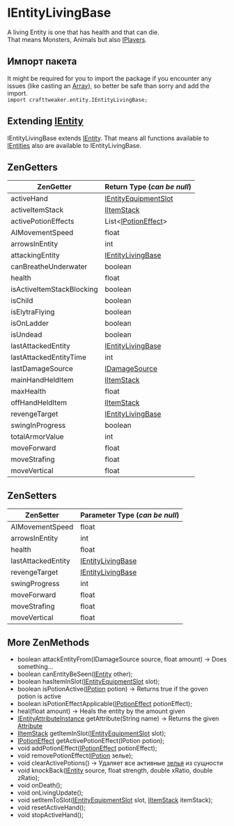 # IEntityLivingBase

A living Entity is one that has health and that can die.  
That means Monsters, Animals but also [IPlayers](/Vanilla/Players/IPlayer/).


## Импорт пакета
It might be required for you to import the package if you encounter any issues (like casting an [Array](/AdvancedFunctions/Arrays_and_Loops/)), so better be safe than sorry and add the import.  
`import crafttweaker.entity.IEntityLivingBase;`

## Extending [IEntity](/Vanilla/Entities/IEntity/)
IEntityLivingBase extends [IEntity](/Vanilla/Entities/IEntity/). That means all functions available to [IEntities](/Vanilla/Entities/IEntity/) also are available to IEntityLivingBase.

## ZenGetters

| ZenGetter                 | Return Type (*can be null*)                                     |
| ------------------------- | --------------------------------------------------------------- |
| activeHand                | [IEntityEquipmentSlot](/Vanilla/Entities/IEntityEquipmentSlot/) |
| activeItemStack           | [IItemStack](/Vanilla/Items/IItemStack/)                        |
| activePotionEffects       | List<[IPotionEffect](/Vanilla/Potions/IPotionEffect/)>          |
| AIMovementSpeed           | float                                                           |
| arrowsInEntity            | int                                                             |
| attackingEntity           | [IEntityLivingBase](/Vanilla/Entities/IEntityLivingBase/)       |
| canBreatheUnderwater      | boolean                                                         |
| health                    | float                                                           |
| isActiveItemStackBlocking | boolean                                                         |
| isChild                   | boolean                                                         |
| isElytraFlying            | boolean                                                         |
| isOnLadder                | boolean                                                         |
| isUndead                  | boolean                                                         |
| lastAttackedEntity        | [IEntityLivingBase](/Vanilla/Entities/IEntityLivingBase/)       |
| lastAttackedEntityTime    | int                                                             |
| lastDamageSource          | [IDamageSource](/Vanilla/Damage/IDamageSource/)                 |
| mainHandHeldItem          | [IItemStack](/Vanilla/Items/IItemStack/)                        |
| maxHealth                 | float                                                           |
| offHandHeldItem           | [IItemStack](/Vanilla/Items/IItemStack/)                        |
| revengeTarget             | [IEntityLivingBase](/Vanilla/Entities/IEntityLivingBase/)       |
| swingInProgress           | boolean                                                         |
| totalArmorValue           | int                                                             |
| moveForward               | float                                                           |
| moveStrafing              | float                                                           |
| moveVertical              | float                                                           |



## ZenSetters

| ZenSetter          | Parameter Type (*can be null*)                            |
| ------------------ | --------------------------------------------------------- |
| AIMovementSpeed    | float                                                     |
| arrowsInEntity     | int                                                       |
| health             | float                                                     |
| lastAttackedEntity | [IEntityLivingBase](/Vanilla/Entities/IEntityLivingBase/) |
| revengeTarget      | [IEntityLivingBase](/Vanilla/Entities/IEntityLivingBase/) |
| swingProgress      | int                                                       |
| moveForward        | float                                                     |
| moveStrafing       | float                                                     |
| moveVertical       | float                                                     |

## More ZenMethods

- boolean attackEntityFrom(IDamageSource source, float amount) → Does something...
- boolean canEntityBeSeen([IEntity](/Vanilla/Entities/IEntity/) other);
- boolean hasItemInSlot([IEntityEquipmentSlot](/Vanilla/Entities/IEntityEquipmentSlot/) slot);
- boolean isPotionActive([IPotion](/Vanilla/Potions/IPotion/) potion) → Returns true if the goven potion is active
- boolean isPotionEffectApplicable([IPotionEffect](/Vanilla/Potions/IPotionEffect/) potionEffect);
- heal(float amount) → Heals the entity by the amount given
- [IEntityAttributeInstance](/Vanilla/Entities/Attributes/IEntityAttributeInstance/) getAttribute(String name) → Returns the given [Attribute](/Vanilla/Entities/Attributes/IEntityAttributeInstance/)
- [IItemStack](/Vanilla/Items/IItemStack/) getItemInSlot([IEntityEquipmentSlot](/Vanilla/Entities/IEntityEquipmentSlot/) slot);
- [IPotionEffect](/Vanilla/Potions/IPotionEffect/) getActivePotionEffect(IPotion potion);
- void addPotionEffect([IPotionEffect](/Vanilla/Potions/IPotionEffect/) potionEffect);
- void removePotionEffect([IPotion](/Vanilla/Potions/IPotion/) зелье);
- void clearActivePotions() → Удаляет все активные [зелья](/Vanilla/Potions/IPotion/) из сущности
- void knockBack([IEntity](/Vanilla/Entities/IEntity/) source, float strength, double xRatio, double zRatio);
- void onDeath();
- void onLivingUpdate();
- void setItemToSlot([IEntityEquipmentSlot](/Vanilla/Entities/IEntityEquipmentSlot/) slot, [IItemStack](/Vanilla/Items/IItemStack/) itemStack);
- void resetActiveHand();
- void stopActiveHand();
